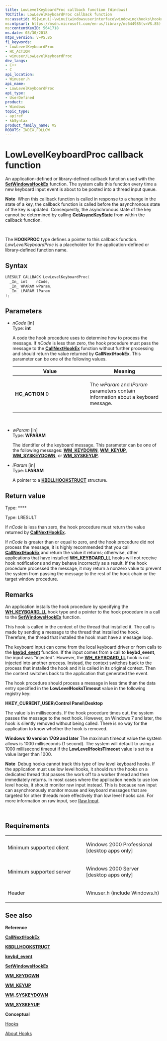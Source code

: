 ```yaml
---
title: LowLevelKeyboardProc callback function (Windows)
TOCTitle: LowLevelKeyboardProc callback function
ms:assetid: VS|winui|~\winui\windowsuserinterface\windowing\hooks\hookreference\hookfunctions\lowlevelkeyboardproc.htm
ms:mtpsurl: https://msdn.microsoft.com/en-us/library/ms644985(v=VS.85)
ms:contentKeyID: 5641718
ms.date: 03/30/2018
mtps_version: v=VS.85
f1_keywords:
- LowLevelKeyboardProc
- HC_ACTION
- winuser/LowLevelKeyboardProc
dev_langs:
- C++
- C
api_location:
- Winuser.h
api_name:
- LowLevelKeyboardProc
api_type:
- UserDefined
product:
- Windows
topic_type:
- apiref
- kbSyntax
product_family_name: VS
ROBOTS: INDEX,FOLLOW
---
```


# LowLevelKeyboardProc callback function

An application-defined or library-defined callback function used with the [**SetWindowsHookEx**](https://msdn.microsoft.com/en-us/library/ms644990\(v=vs.85\)) function. The system calls this function every time a new keyboard input event is about to be posted into a thread input queue.

**Note**  When this callback function is called in response to a change in the state of a key, the callback function is called before the asynchronous state of the key is updated. Consequently, the asynchronous state of the key cannot be determined by calling [**GetAsyncKeyState**](https://msdn.microsoft.com/en-us/library/ms646293\(v=vs.85\)) from within the callback function.

 

The **HOOKPROC** type defines a pointer to this callback function. *LowLevelKeyboardProc* is a placeholder for the application-defined or library-defined function name.

## Syntax

``` c++
LRESULT CALLBACK LowLevelKeyboardProc(
  _In_ int    nCode,
  _In_ WPARAM wParam,
  _In_ LPARAM lParam
);
```

## Parameters

  - *nCode* \[in\]  
    Type: **int**
    
    A code the hook procedure uses to determine how to process the message. If *nCode* is less than zero, the hook procedure must pass the message to the [**CallNextHookEx**](https://msdn.microsoft.com/en-us/library/ms644974\(v=vs.85\)) function without further processing and should return the value returned by **CallNextHookEx**. This parameter can be one of the following values.
    
    <table>
    <colgroup>
    <col style="width: 50%" />
    <col style="width: 50%" />
    </colgroup>
    <thead>
    <tr class="header">
    <th>Value</th>
    <th>Meaning</th>
    </tr>
    </thead>
    <tbody>
    <tr class="odd">
    <td><span id="HC_ACTION"></span><span id="hc_action"></span>
    <strong>HC_ACTION</strong>
    0</td>
    <td><p>The <em>wParam</em> and <em>lParam</em> parameters contain information about a keyboard message.</p></td>
    </tr>
    </tbody>
    </table>
    
     

  - *wParam* \[in\]  
    Type: **WPARAM**
    
    The identifier of the keyboard message. This parameter can be one of the following messages: [**WM\_KEYDOWN**](https://msdn.microsoft.com/en-us/library/ms646280\(v=vs.85\)), [**WM\_KEYUP**](https://msdn.microsoft.com/en-us/library/ms646281\(v=vs.85\)), [**WM\_SYSKEYDOWN**](https://msdn.microsoft.com/en-us/library/ms646286\(v=vs.85\)), or [**WM\_SYSKEYUP**](https://msdn.microsoft.com/en-us/library/ms646287\(v=vs.85\)).

  - *lParam* \[in\]  
    Type: **LPARAM**
    
    A pointer to a [**KBDLLHOOKSTRUCT**](https://msdn.microsoft.com/en-us/library/ms644967\(v=vs.85\)) structure.

## Return value

Type: ****

Type: LRESULT

If *nCode* is less than zero, the hook procedure must return the value returned by [**CallNextHookEx**](https://msdn.microsoft.com/en-us/library/ms644974\(v=vs.85\)).

If *nCode* is greater than or equal to zero, and the hook procedure did not process the message, it is highly recommended that you call [**CallNextHookEx**](https://msdn.microsoft.com/en-us/library/ms644974\(v=vs.85\)) and return the value it returns; otherwise, other applications that have installed [**WH\_KEYBOARD\_LL**](https://msdn.microsoft.com/en-us/library/ms644959\(v=vs.85\)) hooks will not receive hook notifications and may behave incorrectly as a result. If the hook procedure processed the message, it may return a nonzero value to prevent the system from passing the message to the rest of the hook chain or the target window procedure.

## Remarks

An application installs the hook procedure by specifying the [**WH\_KEYBOARD\_LL**](https://msdn.microsoft.com/en-us/library/ms644959\(v=vs.85\)) hook type and a pointer to the hook procedure in a call to the [**SetWindowsHookEx**](https://msdn.microsoft.com/en-us/library/ms644990\(v=vs.85\)) function.

This hook is called in the context of the thread that installed it. The call is made by sending a message to the thread that installed the hook. Therefore, the thread that installed the hook must have a message loop.

The keyboard input can come from the local keyboard driver or from calls to the [**keybd\_event**](https://msdn.microsoft.com/en-us/library/ms646304\(v=vs.85\)) function. If the input comes from a call to **keybd\_event**, the input was "injected". However, the [**WH\_KEYBOARD\_LL**](https://msdn.microsoft.com/en-us/library/ms644959\(v=vs.85\)) hook is not injected into another process. Instead, the context switches back to the process that installed the hook and it is called in its original context. Then the context switches back to the application that generated the event.

The hook procedure should process a message in less time than the data entry specified in the **LowLevelHooksTimeout** value in the following registry key:

**HKEY\_CURRENT\_USER**\\**Control Panel**\\**Desktop**

The value is in milliseconds. If the hook procedure times out, the system passes the message to the next hook. However, on Windows 7 and later, the hook is silently removed without being called. There is no way for the application to know whether the hook is removed.

**Windows 10 version 1709 and later** The maximum timeout value the system allows is 1000 milliseconds (1 second). The system will default to using a 1000 millisecond timeout if the **LowLevelHooksTimeout** value is set to a value larger than 1000. 

**Note**  Debug hooks cannot track this type of low level keyboard hooks. If the application must use low level hooks, it should run the hooks on a dedicated thread that passes the work off to a worker thread and then immediately returns. In most cases where the application needs to use low level hooks, it should monitor raw input instead. This is because raw input can asynchronously monitor mouse and keyboard messages that are targeted for other threads more effectively than low level hooks can. For more information on raw input, see [Raw Input](https://msdn.microsoft.com/en-us/library/ms645536\(vs.85\).aspx).

 

## Requirements

<table>
<colgroup>
<col style="width: 50%" />
<col style="width: 50%" />
</colgroup>
<tbody>
<tr class="odd">
<td><p>Minimum supported client</p></td>
<td><p>Windows 2000 Professional [desktop apps only]</p></td>
</tr>
<tr class="even">
<td><p>Minimum supported server</p></td>
<td><p>Windows 2000 Server [desktop apps only]</p></td>
</tr>
<tr class="odd">
<td><p>Header</p></td>
<td>Winuser.h (include Windows.h)</td>
</tr>
</tbody>
</table>


## See also

**Reference**

[**CallNextHookEx**](https://msdn.microsoft.com/en-us/library/ms644974\(v=vs.85\))

[**KBDLLHOOKSTRUCT**](https://msdn.microsoft.com/en-us/library/ms644967\(v=vs.85\))

[**keybd\_event**](https://msdn.microsoft.com/en-us/library/ms646304\(v=vs.85\))

[**SetWindowsHookEx**](https://msdn.microsoft.com/en-us/library/ms644990\(v=vs.85\))

[**WM\_KEYDOWN**](https://msdn.microsoft.com/en-us/library/ms646280\(v=vs.85\))

[**WM\_KEYUP**](https://msdn.microsoft.com/en-us/library/ms646281\(v=vs.85\))

[**WM\_SYSKEYDOWN**](https://msdn.microsoft.com/en-us/library/ms646286\(v=vs.85\))

[**WM\_SYSKEYUP**](https://msdn.microsoft.com/en-us/library/ms646287\(v=vs.85\))

**Conceptual**

[Hooks](https://msdn.microsoft.com/en-us/library/ms632589\(v=vs.85\))

[About Hooks](https://msdn.microsoft.com/en-us/library/ms644959\(v=vs.85\))

